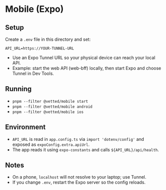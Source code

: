 # Mobile (Expo)

## Setup

Create a `.env` file in this directory and set:

```
API_URL=https://YOUR-TUNNEL-URL
```

- Use an Expo Tunnel URL so your physical device can reach your local API.
- Example: start the web API (web-bff) locally, then start Expo and choose Tunnel in Dev Tools.

## Running

- `pnpm --filter @vetted/mobile start`
- `pnpm --filter @vetted/mobile android`
- `pnpm --filter @vetted/mobile ios`

## Environment

- `API_URL` is read in `app.config.ts` via `import 'dotenv/config'` and exposed as `expoConfig.extra.apiUrl`.
- The app reads it using `expo-constants` and calls `${API_URL}/api/health`.

## Notes

- On a phone, `localhost` will not resolve to your laptop; use Tunnel.
- If you change `.env`, restart the Expo server so the config reloads.
